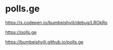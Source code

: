 # polls.ge

https://s.codepen.io/bumbeishvili/debug/LROkRo

https://polls.ge

https://bumbeishvili.github.io/polls.ge
